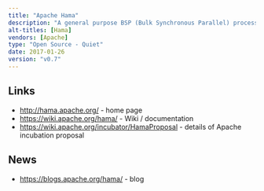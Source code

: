 ```yaml
---
title: "Apache Hama"
description: "A general purpose BSP (Bulk Synchronous Parallel) processing engine inspired by Pregel and DistBelief that runs over Mesos or YARN.  Supports BSP, graph computing and machine learning programming models, as well as Apache MRQL.  An Apache project, donated in 2008, and graduated in 2012. Java based, with no commercial support available, limited case studies for it's use and limited active developers, with the last release being in June 2015."
alt-titles: [Hama]
vendors: [Apache]
type: "Open Source - Quiet"
date: 2017-01-26
version: "v0.7" 
---
```

## Links

* <http://hama.apache.org/> - home page
* <https://wiki.apache.org/hama/> - Wiki / documentation
* <https://wiki.apache.org/incubator/HamaProposal> - details of Apache incubation proposal

## News

* <https://blogs.apache.org/hama/> - blog